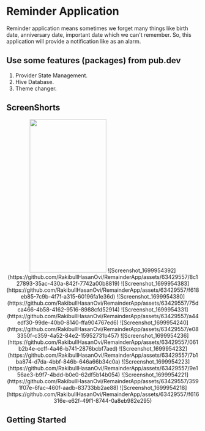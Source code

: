 # Reminder Application

Reminder application means sometimes we forget many things like birth date, anniversary date, important date which we can't remember. So, this application will provide a notification like as an alarm.

## Use some features (packages) from pub.dev

1. Provider State Management.
2. Hive Database.
3. Theme changer.

## ScreenShorts 
<p align = center>
<img src="(https://github.com/RakibullHasanOvi/RemainderApp/assets/63429557/537387d0-ea8a-4517-9bdb-1d907f03df4b.png)" width="200" height ="400"/>
![Screenshot_1699954392](https://github.com/RakibullHasanOvi/RemainderApp/assets/63429557/8c127893-35ac-430a-842f-7742a00b8819)
![Screenshot_1699954383](https://github.com/RakibullHasanOvi/RemainderApp/assets/63429557/f618eb85-7c9b-4f7f-a315-60196fa1e36d)
![Screenshot_1699954380](https://github.com/RakibullHasanOvi/RemainderApp/assets/63429557/75dca466-4b58-4162-9516-8988cfd52914)
![Screenshot_1699954331](https://github.com/RakibullHasanOvi/RemainderApp/assets/63429557/a44edf30-99de-40b0-8140-ffa904767ed6)
![Screenshot_1699954240](https://github.com/RakibullHasanOvi/RemainderApp/assets/63429557/e083350f-c359-4a52-84e2-15952731b457)
![Screenshot_1699954236](https://github.com/RakibullHasanOvi/RemainderApp/assets/63429557/061b2b4e-ccff-4a46-b741-2876bcbf7aed)
![Screenshot_1699954232](https://github.com/RakibullHasanOvi/RemainderApp/assets/63429557/7b1ba874-d7da-4bbf-846b-646a66b34c0a)
![Screenshot_1699954223](https://github.com/RakibullHasanOvi/RemainderApp/assets/63429557/9e156ae3-b9f7-4bdd-b0e0-62df5b14b054)
![Screenshot_1699954221](https://github.com/RakibullHasanOvi/RemainderApp/assets/63429557/3591f07e-6fac-460f-aadb-83733bb2ae88)
![Screenshot_1699954218](https://github.com/RakibullHasanOvi/RemainderApp/assets/63429557/f616316e-e62f-49f1-8744-0a8eb982e295)
</p>

## Getting Started
